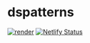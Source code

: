 # dspatterns

<!-- badges: start -->

[![render](https://github.com/dspatterns/dspatterns-book/actions/workflows/build-book.yaml/badge.svg)](https://github.com/dspatterns/dspatterns-book/actions/workflows/build-book.yml) [![Netlify Status](https://api.netlify.com/api/v1/badges/a5dbbee9-7396-4e7f-8ce7-6abd362d9752/deploy-status)](https://app.netlify.com/sites/dspatterns/deploys)

<!-- badges: end -->
